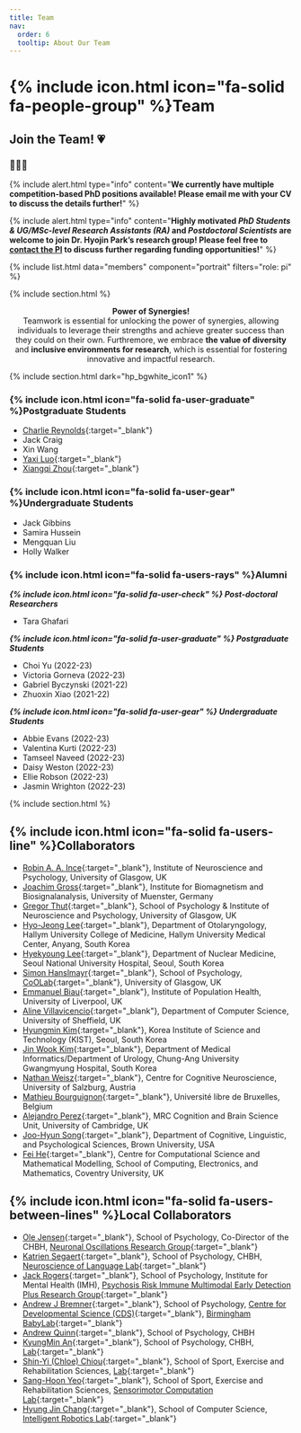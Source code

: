 ```yaml
---
title: Team
nav:
  order: 6
  tooltip: About Our Team
---
```


# {% include icon.html icon="fa-solid fa-people-group" %}Team

## Join the Team!&nbsp;:heartpulse:

### 🔔🔔🔔 

{%
  include alert.html
  type="info"
  content="**We currently have multiple competition-based PhD positions available! Please email me with your CV to discuss the details further!**"
%}

{%
  include alert.html
  type="info"
  content="**Highly motivated *PhD Students & UG/MSc-level Research Assistants (RA)* and *Postdoctoral Scientists* are welcome to join Dr. Hyojin Park’s research group! Please feel free to [contact the PI](mailto:h.park@bham.ac.uk) to discuss further regarding funding opportunities!**"
%}

{% include list.html data="members" component="portrait" filters="role: pi" %}
<!-- {% include list.html data="members" component="portrait" filters="role: ^(?!pi$)" %} -->

{% include section.html %}

<p style="text-align:center;"><strong>Power of Synergies!</strong><br>
Teamwork is essential for unlocking the power of synergies, allowing individuals to leverage their strengths and achieve greater success than they could on their own. Furthremore, we embrace <strong>the value of diversity</strong> and <strong>inclusive environments for research</strong>, which is essential for fostering innovative and impactful research.</p>

{% include section.html dark="hp_bgwhite_icon1" %}

### {% include icon.html icon="fa-solid fa-user-graduate" %}Postgraduate Students
- [Charlie Reynolds](https://www.neureca.org/members/charlie-reynolds.html){:target="_blank"}
- Jack Craig
- Xin Wang
- [Yaxi Luo](https://www.neureca.org/members/yaxi-luo.html){:target="_blank"}
- [Xiangqi Zhou](https://www.neureca.org/members/xiangqi-zhou.html){:target="_blank"}

### {% include icon.html icon="fa-solid fa-user-gear" %}Undergraduate Students
- Jack Gibbins
- Samira Hussein
- Mengquan Liu
- Holly Walker

### {% include icon.html icon="fa-solid fa-users-rays" %}Alumni
***{% include icon.html icon="fa-solid fa-user-check" %}  Post-doctoral Researchers***
- Tara Ghafari
  
***{% include icon.html icon="fa-solid fa-user-graduate" %}  Postgraduate Students***
- Choi Yu (2022-23)
- Victoria Gorneva (2022-23) 
- Gabriel Byczynski (2021-22)
- Zhuoxin Xiao (2021-22)

***{% include icon.html icon="fa-solid fa-user-gear" %}  Undergraduate Students***
- Abbie Evans (2022-23)
- Valentina Kurti (2022-23)
- Tamseel Naveed (2022-23)
- Daisy Weston (2022-23)
- Ellie Robson (2022-23)
- Jasmin Wrighton (2022-23)

{% include section.html %}

## {% include icon.html icon="fa-solid fa-users-line" %}Collaborators

- [Robin A. A. Ince](http://www.robinince.net/about.html){:target="_blank"}, Institute of Neuroscience and Psychology, University of Glasgow, UK
- [Joachim Gross](https://www.uni-muenster.de/OCCMuenster/members/joachim-gross.html){:target="_blank"}, Institute for Biomagnetism and Biosignalanalysis, University of Muenster, Germany
- [Gregor Thut](https://www.gla.ac.uk/schools/psychologyneuroscience/staff/gregorthut/){:target="_blank"}, School of Psychology & Institute of Neuroscience and Psychology, University of Glasgow, UK
- [Hyo-Jeong Lee](https://scholar.google.co.kr/citations?user=x-pSzCoAAAAJ&hl=en){:target="_blank"}, Department of Otolaryngology, Hallym University College of Medicine, Hallym University Medical Center, Anyang, South Korea 
- [Hyekyoung Lee](https://scholar.google.com/citations?user=3ZNKO84AAAAJ&hl=en){:target="_blank"}, Department of Nuclear Medicine, Seoul National University Hospital, Seoul, South Korea
- [Simon Hanslmayr](https://www.gla.ac.uk/schools/psychologyneuroscience/staff/simonhanslmayr/){:target="_blank"}, School of Psychology, [CoOLab](https://hanslmayr.github.io//){:target="_blank"}, University of Glasgow, UK
- [Emmanuel Biau](https://www.liverpool.ac.uk/population-health/staff/emmanuel-biau/){:target="_blank"}, Institute of Population Health, University of Liverpool, UK
- [Aline Villavicencio](https://www.sheffield.ac.uk/dcs/people/academic/aline-villavicencio){:target="_blank"}, Department of Computer Science, University of Sheffield, UK
- [Hyungmin Kim](https://sites.google.com/view/tunnelatkist){:target="_blank"}, Korea Institute of Science and Technology (KIST), Seoul, South Korea
- [Jin Wook Kim](https://www.linkedin.com/in/jin-wook-kim-936b0b67/){:target="_blank"}, Department of Medical Informatics/Department of Urology, Chung-Ang University Gwangmyung Hospital, South Korea
- [Nathan Weisz](https://www.plus.ac.at/psychology/ueber-uns/internal-organisation/division-of-physiological-psychology/team/salzburg-brain-dynamics-lab/weisz-nathan-en/?lang=en){:target="_blank"}, Centre for Cognitive Neuroscience, University of Salzburg, Austria
- [Mathieu Bourguignon](https://crcn.ulb.ac.be/members/?q=121){:target="_blank"}, Université libre de Bruxelles, Belgium
- [Alejandro Perez](https://sites.google.com/view/alejandroperez/about?authuser=0){:target="_blank"}, MRC Cognition and Brain Science Unit, University of Cambridge, UK
- [Joo-Hyun Song](https://research.clps.brown.edu/songlab/){:target="_blank"}, Department of Cognitive, Linguistic, and Psychological Sciences, Brown University, USA
- [Fei He](https://pureportal.coventry.ac.uk/en/persons/fei-he){:target="_blank"}, Centre for Computational Science and Mathematical Modelling, School of Computing, Electronics, and Mathematics, Coventry University, UK

## {% include icon.html icon="fa-solid fa-users-between-lines" %}Local Collaborators

- [Ole Jensen](https://www.birmingham.ac.uk/staff/profiles/psychology/jensen-ole.aspx){:target="_blank"}, School of Psychology, Co-Director of the CHBH, [Neuronal Oscillations Research Group](https://neuosc.com/){:target="_blank"}
- [Katrien Segaert](https://www.birmingham.ac.uk/staff/profiles/psychology/segaert-katrien.aspx){:target="_blank"}, School of Psychology, CHBH, [Neuroscience of Language Lab](https://www.katriensegaert.com/){:target="_blank"}
- [Jack Rogers](https://www.birmingham.ac.uk/staff/profiles/psychology/rogers-jack.aspx){:target="_blank"}, School of Psychology, Institute for Mental Health (IMH), [Psychosis Risk Immune Multimodal Early Detection Plus Research Group](https://www.primed-plus.org/){:target="_blank"}
- [Andrew J Bremner](https://www.birmingham.ac.uk/staff/profiles/psychology/bremner-andrewj){:target="_blank"}, School of Psychology, [Centre for Developmental Science (CDS)](https://www.birmingham.ac.uk/research/centre-for-developmental-science){:target="_blank"}, [Birmingham BabyLab](https://www.birmingham.ac.uk/research/activity/babylab){:target="_blank"}
- [Andrew Quinn](https://www.birmingham.ac.uk/staff/profiles/psychology/quinn-andrew.aspx){:target="_blank"}, School of Psychology, CHBH
- [KyungMin An](https://www.birmingham.ac.uk/staff/profiles/psychology/an-kyungmin.aspx){:target="_blank"}, School of Psychology, CHBH, [Lab](https://sites.google.com/view/an-lab/home){:target="_blank"}
- [Shin-Yi (Chloe) Chiou](https://www.birmingham.ac.uk/staff/profiles/sportex/chiou-shin-yi.aspx){:target="_blank"}, School of Sport, Exercise and Rehabilitation Sciences, [Lab](https://www.birmingham.ac.uk/schools/sport-exercise/research/projects/spinal-cord-injury/index.aspx/){:target="_blank"}
- [Sang-Hoon Yeo](https://www.birmingham.ac.uk/staff/profiles/sportex/yeo-sang-hoon.aspx){:target="_blank"}, School of Sport, Exercise and Rehabilitation Sciences, [Sensorimotor Computation Lab](https://sites.google.com/view/yeolabprojects){:target="_blank"}
- [Hyung Jin Chang](https://www.birmingham.ac.uk/staff/profiles/computer-science/academic-staff/chang-jin-hyung.aspx){:target="_blank"}, School of Computer Science, [Intelligent Robotics Lab](https://hyungjinchang.wordpress.com/){:target="_blank"}

